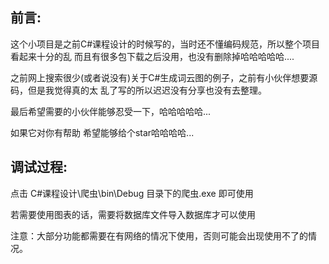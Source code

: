## 前言:

这个小项目是之前C#课程设计的时候写的，当时还不懂编码规范，所以整个项目看起来十分的乱
而且有很多包下载之后没用，也没有删除掉哈哈哈哈哈....

之前网上搜索很少(或者说没有)关于C#生成词云图的例子，之前有小伙伴想要源码，但是我觉得真的太
乱了写的所以迟迟没有分享也没有去整理。

最后希望需要的小伙伴能够忍受一下，哈哈哈哈哈...

如果它对你有帮助 希望能够给个star哈哈哈哈...



## 调试过程:

点击 C#课程设计\爬虫\bin\Debug 目录下的爬虫.exe 即可使用

若需要使用图表的话，需要将数据库文件导入数据库才可以使用

注意：大部分功能都需要在有网络的情况下使用，否则可能会出现使用不了的情况。
